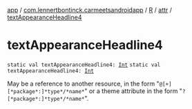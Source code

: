 [app](../../../index.md) / [com.lennertbontinck.carmeetsandroidapp](../../index.md) / [R](../index.md) / [attr](index.md) / [textAppearanceHeadline4](./text-appearance-headline4.md)

# textAppearanceHeadline4

`static val textAppearanceHeadline4: `[`Int`](https://kotlinlang.org/api/latest/jvm/stdlib/kotlin/-int/index.html)
`static val textAppearanceHeadline4: `[`Int`](https://kotlinlang.org/api/latest/jvm/stdlib/kotlin/-int/index.html)

May be a reference to another resource, in the form "`@[+][*package*:]*type*/*name*`" or a theme attribute in the form "`?[*package*:]*type*/*name*`".

